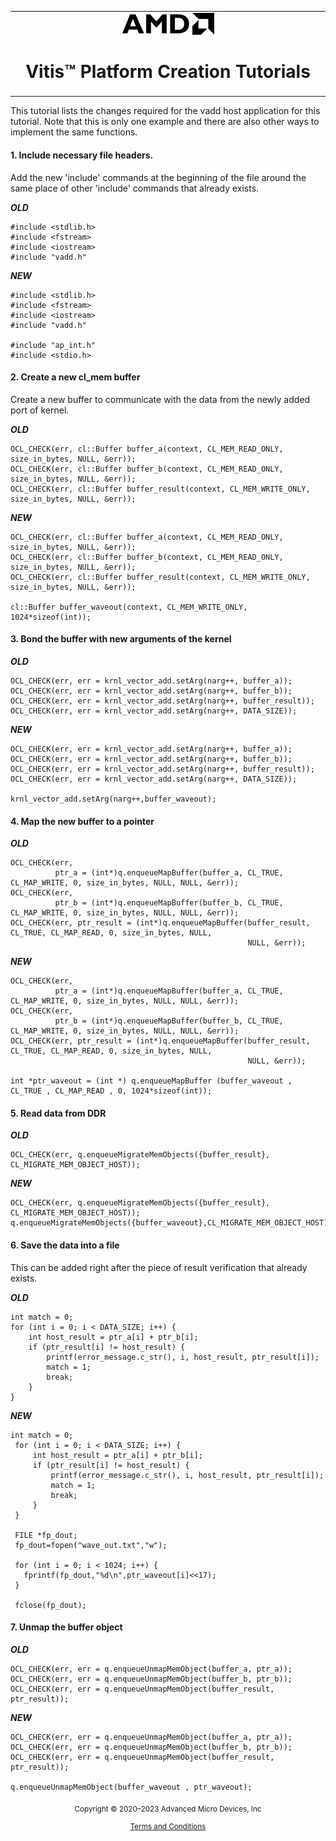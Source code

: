 <table class="sphinxhide" width="100%">
 <tr>
   <td align="center"><img src="https://raw.githubusercontent.com/Xilinx/Image-Collateral/main/xilinx-logo.png" width="30%"/><h1>Vitis™ Platform Creation Tutorials</h1>
   </td>
 </tr>
</table>

This tutorial lists the changes required for the vadd host application for this tutorial. Note that this is only one example and there are also other ways to implement the same functions.

#### 1. Include necessary file headers.

Add the new 'include' commands at the beginning of the file around the same place of other 'include' commands that already exists.

***OLD***
```
#include <stdlib.h>
#include <fstream>
#include <iostream>
#include "vadd.h"
```

***NEW***
```
#include <stdlib.h>
#include <fstream>
#include <iostream>
#include "vadd.h"

#include "ap_int.h"
#include <stdio.h>
```

#### 2. Create a new cl_mem buffer

Create a new buffer to communicate with the data from the newly added port of kernel.

***OLD***
```
OCL_CHECK(err, cl::Buffer buffer_a(context, CL_MEM_READ_ONLY, size_in_bytes, NULL, &err));
OCL_CHECK(err, cl::Buffer buffer_b(context, CL_MEM_READ_ONLY, size_in_bytes, NULL, &err));
OCL_CHECK(err, cl::Buffer buffer_result(context, CL_MEM_WRITE_ONLY, size_in_bytes, NULL, &err));
```

***NEW***
```
OCL_CHECK(err, cl::Buffer buffer_a(context, CL_MEM_READ_ONLY, size_in_bytes, NULL, &err));
OCL_CHECK(err, cl::Buffer buffer_b(context, CL_MEM_READ_ONLY, size_in_bytes, NULL, &err));
OCL_CHECK(err, cl::Buffer buffer_result(context, CL_MEM_WRITE_ONLY, size_in_bytes, NULL, &err));

cl::Buffer buffer_waveout(context, CL_MEM_WRITE_ONLY, 1024*sizeof(int));
```

#### 3. Bond the buffer with new arguments of the kernel

***OLD***
```
OCL_CHECK(err, err = krnl_vector_add.setArg(narg++, buffer_a));
OCL_CHECK(err, err = krnl_vector_add.setArg(narg++, buffer_b));
OCL_CHECK(err, err = krnl_vector_add.setArg(narg++, buffer_result));
OCL_CHECK(err, err = krnl_vector_add.setArg(narg++, DATA_SIZE));
```

***NEW***
```
OCL_CHECK(err, err = krnl_vector_add.setArg(narg++, buffer_a));
OCL_CHECK(err, err = krnl_vector_add.setArg(narg++, buffer_b));
OCL_CHECK(err, err = krnl_vector_add.setArg(narg++, buffer_result));
OCL_CHECK(err, err = krnl_vector_add.setArg(narg++, DATA_SIZE));

krnl_vector_add.setArg(narg++,buffer_waveout);
```

#### 4. Map the new buffer to a pointer

***OLD***
```
OCL_CHECK(err,
          ptr_a = (int*)q.enqueueMapBuffer(buffer_a, CL_TRUE, CL_MAP_WRITE, 0, size_in_bytes, NULL, NULL, &err));
OCL_CHECK(err,
          ptr_b = (int*)q.enqueueMapBuffer(buffer_b, CL_TRUE, CL_MAP_WRITE, 0, size_in_bytes, NULL, NULL, &err));
OCL_CHECK(err, ptr_result = (int*)q.enqueueMapBuffer(buffer_result, CL_TRUE, CL_MAP_READ, 0, size_in_bytes, NULL,
                                                     NULL, &err));
```

***NEW***
```
OCL_CHECK(err,
          ptr_a = (int*)q.enqueueMapBuffer(buffer_a, CL_TRUE, CL_MAP_WRITE, 0, size_in_bytes, NULL, NULL, &err));
OCL_CHECK(err,
          ptr_b = (int*)q.enqueueMapBuffer(buffer_b, CL_TRUE, CL_MAP_WRITE, 0, size_in_bytes, NULL, NULL, &err));
OCL_CHECK(err, ptr_result = (int*)q.enqueueMapBuffer(buffer_result, CL_TRUE, CL_MAP_READ, 0, size_in_bytes, NULL,
                                                     NULL, &err));

int *ptr_waveout = (int *) q.enqueueMapBuffer (buffer_waveout , CL_TRUE , CL_MAP_READ , 0, 1024*sizeof(int));
```

#### 5. Read data from DDR

***OLD***
```
OCL_CHECK(err, q.enqueueMigrateMemObjects({buffer_result}, CL_MIGRATE_MEM_OBJECT_HOST));
```

***NEW***
```
OCL_CHECK(err, q.enqueueMigrateMemObjects({buffer_result}, CL_MIGRATE_MEM_OBJECT_HOST));
q.enqueueMigrateMemObjects({buffer_waveout},CL_MIGRATE_MEM_OBJECT_HOST);
```

#### 6. Save the data into a file

This can be added right after the piece of result verification that already exists.

***OLD***
```
int match = 0;
for (int i = 0; i < DATA_SIZE; i++) {
    int host_result = ptr_a[i] + ptr_b[i];
    if (ptr_result[i] != host_result) {
        printf(error_message.c_str(), i, host_result, ptr_result[i]);
        match = 1;
        break;
    }
}
```

***NEW***
```
int match = 0;
 for (int i = 0; i < DATA_SIZE; i++) {
     int host_result = ptr_a[i] + ptr_b[i];
     if (ptr_result[i] != host_result) {
         printf(error_message.c_str(), i, host_result, ptr_result[i]);
         match = 1;
         break;
     }
 }

 FILE *fp_dout;
 fp_dout=fopen("wave_out.txt","w");

 for (int i = 0; i < 1024; i++) {
   fprintf(fp_dout,"%d\n",ptr_waveout[i]<<17);
 }

 fclose(fp_dout);
```

#### 7. Unmap the buffer object

***OLD***
```
OCL_CHECK(err, err = q.enqueueUnmapMemObject(buffer_a, ptr_a));
OCL_CHECK(err, err = q.enqueueUnmapMemObject(buffer_b, ptr_b));
OCL_CHECK(err, err = q.enqueueUnmapMemObject(buffer_result, ptr_result));
```

***NEW***
```
OCL_CHECK(err, err = q.enqueueUnmapMemObject(buffer_a, ptr_a));
OCL_CHECK(err, err = q.enqueueUnmapMemObject(buffer_b, ptr_b));
OCL_CHECK(err, err = q.enqueueUnmapMemObject(buffer_result, ptr_result));

q.enqueueUnmapMemObject(buffer_waveout , ptr_waveout);
```


<p class="sphinxhide" align="center"><sub>Copyright © 2020–2023 Advanced Micro Devices, Inc</sub></p>

<p class="sphinxhide" align="center"><sup><a href="https://www.amd.com/en/corporate/copyright">Terms and Conditions</a></sup></p>
